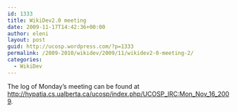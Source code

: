 ```yaml
---
id: 1333
title: WikiDev2.0 meeting
date: 2009-11-17T14:42:36+00:00
author: eleni
layout: post
guid: http://ucosp.wordpress.com/?p=1333
permalink: /2009-2010/wikidev/2009/11/wikidev2-0-meeting-2/
categories:
  - WikiDev
---
```

The log of Monday&#8217;s meeting can be found at <a href="http://hypatia.cs.ualberta.ca/ucosp/index.php/UCOSP_IRC:Mon_Nov_16_2009" target="_blank">http://hypatia.cs.ualberta.ca/ucosp/index.php/UCOSP_IRC:Mon_Nov_16_2009</a>.